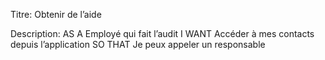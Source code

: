 Titre: Obtenir de l’aide

Description: AS A Employé qui fait l’audit
		   I WANT Accéder à mes contacts depuis l’application
		   SO THAT Je peux appeler un responsable

